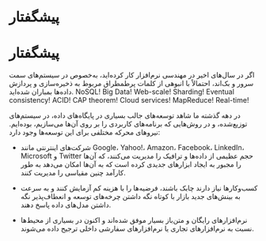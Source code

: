 # پیشگفتار

# پیشگفتار 
اگر در سال‌های اخیر در مهندسی نرم‌افزار کار کرده‌اید، به‌خصوص در سیستم‌های سمت سرور و بک‌اند،
احتمالاً با انبوهی از کلمات پرطمطراق مربوط به ذخیره‌سازی و
پردازش داده‌ها بمباران شده‌اید. NoSQL! Big Data! Web-scale! Sharding! Eventual consistency! ACID! CAP theorem!
Cloud services! MapReduce! Real-time!

در دهه گذشته ما شاهد توسعه‌های جالب بسیاری در پایگاه‌های داده، در سیستم‌های توزیع‌شده،
و در روش‌هایی که برنامه‌های کاربردی را بر روی آن‌ها می‌سازیم، بوده‌ایم. نیروهای محرکه مختلفی برای این
توسعه‌ها وجود دارد:

* شرکت‌های اینترنتی مانند Google، Yahoo!، Amazon، Facebook، LinkedIn، Microsoft و Twitter
حجم عظیمی از داده‌ها و ترافیک را مدیریت می‌کنند، که آن‌ها را مجبور به ایجاد ابزارهای جدیدی کرده است که به آن‌ها امکان می‌دهد
به طور کارآمد چنین مقیاسی را مدیریت کنند.

* کسب‌وکارها نیاز دارند چابک باشند، فرضیه‌ها را با هزینه کم آزمایش کنند و به سرعت به بینش‌های جدید بازار
با کوتاه نگه داشتن چرخه‌های توسعه و انعطاف‌پذیر نگه داشتن مدل‌های داده پاسخ دهند.

* نرم‌افزارهای رایگان و متن‌باز بسیار موفق شده‌اند و اکنون در بسیاری از محیط‌ها نسبت به نرم‌افزارهای تجاری یا
نرم‌افزارهای سفارشی داخلی ترجیح داده می‌شوند. 